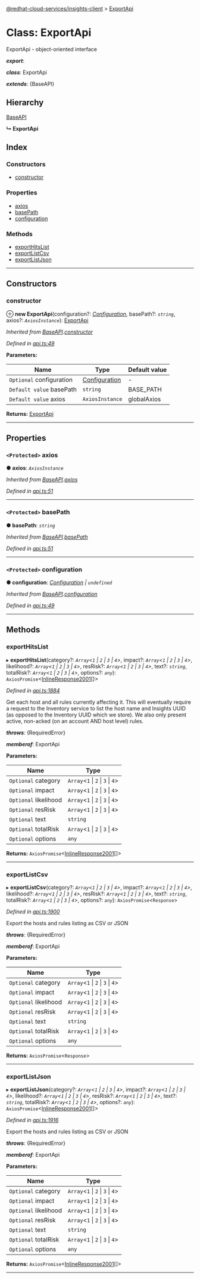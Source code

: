 [@redhat-cloud-services/insights-client](../README.md) > [ExportApi](../classes/exportapi.md)

# Class: ExportApi

ExportApi - object-oriented interface

*__export__*: 

*__class__*: ExportApi

*__extends__*: {BaseAPI}

## Hierarchy

 [BaseAPI](baseapi.md)

**↳ ExportApi**

## Index

### Constructors

* [constructor](exportapi.md#constructor)

### Properties

* [axios](exportapi.md#axios)
* [basePath](exportapi.md#basepath)
* [configuration](exportapi.md#configuration)

### Methods

* [exportHitsList](exportapi.md#exporthitslist)
* [exportListCsv](exportapi.md#exportlistcsv)
* [exportListJson](exportapi.md#exportlistjson)

---

## Constructors

<a id="constructor"></a>

###  constructor

⊕ **new ExportApi**(configuration?: *[Configuration](configuration.md)*, basePath?: *`string`*, axios?: *`AxiosInstance`*): [ExportApi](exportapi.md)

*Inherited from [BaseAPI](baseapi.md).[constructor](baseapi.md#constructor)*

*Defined in [api.ts:49](https://github.com/RedHatInsights/javascript-clients/blob/master/packages/insights/api.ts#L49)*

**Parameters:**

| Name | Type | Default value |
| ------ | ------ | ------ |
| `Optional` configuration | [Configuration](configuration.md) | - |
| `Default value` basePath | `string` |  BASE_PATH |
| `Default value` axios | `AxiosInstance` |  globalAxios |

**Returns:** [ExportApi](exportapi.md)

___

## Properties

<a id="axios"></a>

### `<Protected>` axios

**● axios**: *`AxiosInstance`*

*Inherited from [BaseAPI](baseapi.md).[axios](baseapi.md#axios)*

*Defined in [api.ts:51](https://github.com/RedHatInsights/javascript-clients/blob/master/packages/insights/api.ts#L51)*

___
<a id="basepath"></a>

### `<Protected>` basePath

**● basePath**: *`string`*

*Inherited from [BaseAPI](baseapi.md).[basePath](baseapi.md#basepath)*

*Defined in [api.ts:51](https://github.com/RedHatInsights/javascript-clients/blob/master/packages/insights/api.ts#L51)*

___
<a id="configuration"></a>

### `<Protected>` configuration

**● configuration**: *[Configuration](configuration.md) \| `undefined`*

*Inherited from [BaseAPI](baseapi.md).[configuration](baseapi.md#configuration)*

*Defined in [api.ts:49](https://github.com/RedHatInsights/javascript-clients/blob/master/packages/insights/api.ts#L49)*

___

## Methods

<a id="exporthitslist"></a>

###  exportHitsList

▸ **exportHitsList**(category?: *`Array`<`1` \| `2` \| `3` \| `4`>*, impact?: *`Array`<`1` \| `2` \| `3` \| `4`>*, likelihood?: *`Array`<`1` \| `2` \| `3` \| `4`>*, resRisk?: *`Array`<`1` \| `2` \| `3` \| `4`>*, text?: *`string`*, totalRisk?: *`Array`<`1` \| `2` \| `3` \| `4`>*, options?: *`any`*): `AxiosPromise`<[InlineResponse2001](../interfaces/inlineresponse2001.md)[]>

*Defined in [api.ts:1884](https://github.com/RedHatInsights/javascript-clients/blob/master/packages/insights/api.ts#L1884)*

Get each host and all rules currently affecting it. This will eventually require a request to the Inventory service to list the host name and Insights UUID (as opposed to the Inventory UUID which we store). We also only present active, non-acked (on an account AND host level) rules.

*__throws__*: {RequiredError}

*__memberof__*: ExportApi

**Parameters:**

| Name | Type |
| ------ | ------ |
| `Optional` category | `Array`<`1` \| `2` \| `3` \| `4`> |
| `Optional` impact | `Array`<`1` \| `2` \| `3` \| `4`> |
| `Optional` likelihood | `Array`<`1` \| `2` \| `3` \| `4`> |
| `Optional` resRisk | `Array`<`1` \| `2` \| `3` \| `4`> |
| `Optional` text | `string` |
| `Optional` totalRisk | `Array`<`1` \| `2` \| `3` \| `4`> |
| `Optional` options | `any` |

**Returns:** `AxiosPromise`<[InlineResponse2001](../interfaces/inlineresponse2001.md)[]>

___
<a id="exportlistcsv"></a>

###  exportListCsv

▸ **exportListCsv**(category?: *`Array`<`1` \| `2` \| `3` \| `4`>*, impact?: *`Array`<`1` \| `2` \| `3` \| `4`>*, likelihood?: *`Array`<`1` \| `2` \| `3` \| `4`>*, resRisk?: *`Array`<`1` \| `2` \| `3` \| `4`>*, text?: *`string`*, totalRisk?: *`Array`<`1` \| `2` \| `3` \| `4`>*, options?: *`any`*): `AxiosPromise`<`Response`>

*Defined in [api.ts:1900](https://github.com/RedHatInsights/javascript-clients/blob/master/packages/insights/api.ts#L1900)*

Export the hosts and rules listing as CSV or JSON

*__throws__*: {RequiredError}

*__memberof__*: ExportApi

**Parameters:**

| Name | Type |
| ------ | ------ |
| `Optional` category | `Array`<`1` \| `2` \| `3` \| `4`> |
| `Optional` impact | `Array`<`1` \| `2` \| `3` \| `4`> |
| `Optional` likelihood | `Array`<`1` \| `2` \| `3` \| `4`> |
| `Optional` resRisk | `Array`<`1` \| `2` \| `3` \| `4`> |
| `Optional` text | `string` |
| `Optional` totalRisk | `Array`<`1` \| `2` \| `3` \| `4`> |
| `Optional` options | `any` |

**Returns:** `AxiosPromise`<`Response`>

___
<a id="exportlistjson"></a>

###  exportListJson

▸ **exportListJson**(category?: *`Array`<`1` \| `2` \| `3` \| `4`>*, impact?: *`Array`<`1` \| `2` \| `3` \| `4`>*, likelihood?: *`Array`<`1` \| `2` \| `3` \| `4`>*, resRisk?: *`Array`<`1` \| `2` \| `3` \| `4`>*, text?: *`string`*, totalRisk?: *`Array`<`1` \| `2` \| `3` \| `4`>*, options?: *`any`*): `AxiosPromise`<[InlineResponse2001](../interfaces/inlineresponse2001.md)[]>

*Defined in [api.ts:1916](https://github.com/RedHatInsights/javascript-clients/blob/master/packages/insights/api.ts#L1916)*

Export the hosts and rules listing as CSV or JSON

*__throws__*: {RequiredError}

*__memberof__*: ExportApi

**Parameters:**

| Name | Type |
| ------ | ------ |
| `Optional` category | `Array`<`1` \| `2` \| `3` \| `4`> |
| `Optional` impact | `Array`<`1` \| `2` \| `3` \| `4`> |
| `Optional` likelihood | `Array`<`1` \| `2` \| `3` \| `4`> |
| `Optional` resRisk | `Array`<`1` \| `2` \| `3` \| `4`> |
| `Optional` text | `string` |
| `Optional` totalRisk | `Array`<`1` \| `2` \| `3` \| `4`> |
| `Optional` options | `any` |

**Returns:** `AxiosPromise`<[InlineResponse2001](../interfaces/inlineresponse2001.md)[]>

___

